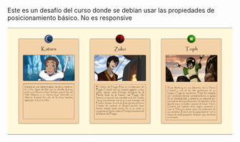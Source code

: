 Este es un desafío del curso donde se debían usar las propiedades de posicionamiento básico. No es responsive

![preview](preview.PNG)
